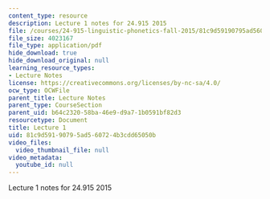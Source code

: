 ```yaml
---
content_type: resource
description: Lecture 1 notes for 24.915 2015
file: /courses/24-915-linguistic-phonetics-fall-2015/81c9d59190795ad560724b3cdd65050b_MIT24_915F15_lec1.pdf
file_size: 4023167
file_type: application/pdf
hide_download: true
hide_download_original: null
learning_resource_types:
- Lecture Notes
license: https://creativecommons.org/licenses/by-nc-sa/4.0/
ocw_type: OCWFile
parent_title: Lecture Notes
parent_type: CourseSection
parent_uid: b64c2320-58ba-46e9-d9a7-1b0591bf82d3
resourcetype: Document
title: Lecture 1
uid: 81c9d591-9079-5ad5-6072-4b3cdd65050b
video_files:
  video_thumbnail_file: null
video_metadata:
  youtube_id: null
---
```

Lecture 1 notes for 24.915 2015